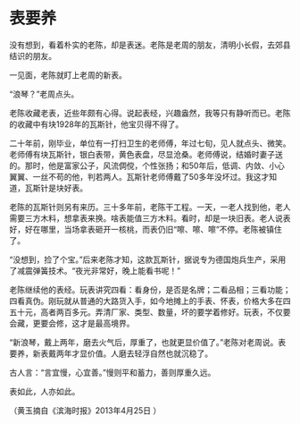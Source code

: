 # 表要养

没有想到，看着朴实的老陈，却是表迷。老陈是老周的朋友，清明小长假，去郊县结识的朋友。 

一见面，老陈就盯上老周的新表。 

“浪琴？”老周点头。 

老陈收藏老表，近些年颇有心得。说起表经，兴趣盎然，我等只有静听而已。老陈的收藏中有块1928年的瓦斯针，他宝贝得不得了。 

二十年前，刚毕业，单位有一打扫卫生的老师傅，年过七旬，见人就点头、微笑。老师傅有块瓦斯针，银白表带，黄色表盘，尽显沧桑。老师傅说，结婚时妻子送的。那时，他是富家公子，风流倜傥，个性张扬；和50年后，低调、内敛、小心翼翼、一丝不苟的他，判若两人。瓦斯针老师傅戴了50多年没坏过。我这才知道，瓦斯针是块好表。 

老陈的瓦斯针则另有来历。三十多年前，老陈干工程。一天，一老人找到他，老人需要三方木料，想拿表来换。啥表能值三方木料。看时，却是一块旧表。老人说表好，好在哪里，当场拿表砸开一核桃，而表仍旧“嚓、嚓、嚓”不停。老陈被镇住了。 

“没想到，捡了个宝。”后来老陈才知，这款瓦斯针，据说专为德国炮兵生产，采用了减震弹簧技术。“夜光非常好，晚上能看书呢！” 

老陈继续他的表经。玩表讲究四看：看身份，是否是名牌；二看品相；三看功能；四看真伪。刚玩就从普通的大路货入手，如今地摊上的手表、怀表，价格大多在四五十元，高者两百多元。弄清厂家、类型、数量，坏的要学着修好。玩表，不仅要会藏，更要会修，这才是最高境界。 

“新浪琴，戴上两年，磨去火气后，厚重了，也就更显价值了。”老陈对老周说。表要养，新表戴两年才显价值。人磨去轻浮自然也就沉稳了。 

古人言：“言宜慢，心宜善。”慢则平和蓄力，善则厚重久远。 

表如此，人亦如此。 

（黄玉摘自《滨海时报》2013年4月25日 ）